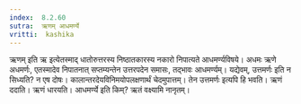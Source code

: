 ```yaml
---
index:  8.2.60
sutra:  ऋणम् आधमर्ण्ये
vritti:  kashika 
---
```


ऋणम् इति ऋ इत्येतस्माद् धातोरुत्तरस्य निष्ठातकारस्य नकारो निपात्यते आधमर्ण्यविषये। अधमः ऋणे अधमर्णः, एतस्मादेव निपातनात् सप्तम्यन्तेन उत्तरपदेन समासः, तद्भावः आधमर्ण्यम्। यद्येवम्, उत्तमर्णः इति न सिध्यति? न एष दोषः। कालान्तरदेयविनिमयोपलक्षणार्थं चेदमुपात्तम्। तेन उत्तमर्णः इत्यपि हि भवति। ऋणं ददाति। ऋणं धारयति। आधमर्ण्ये इति किम्? ऋतं वक्ष्यामि नानृतम्।

